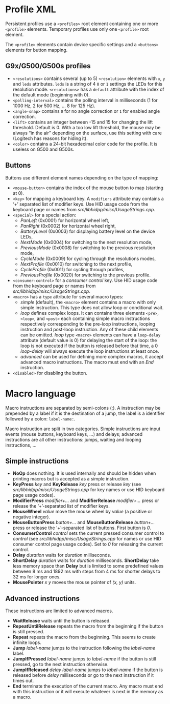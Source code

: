 Profile XML
===========

Persistent profiles use a `<profiles>` root element containing one or more `<profile>` elements. Temporary profiles use only one `<profile>` root element.

The `<profile>` elements contain device specific settings and a `<buttons>` elements for button mapping.

G9x/G500/G500s profiles
-----------------------

 - `<resolutions>` contains several (up to 5) `<resolution>` elements with `x`, `y` and `leds` attributes. `leds` is a string of 4 `0` or `1` settings the LEDs for this resolution mode. `<resolutions>` has a `default` attribute with the index of the default mode (beginning with 0).
 - `<polling-interval>` contains the polling interval in milliseconds (1 for 1000 Hz, 2 for 500 Hz, ... 8 for 125 Hz).
 - `<angle-snap>` contains `0` for no angle correction or `1` for enabled angle correction.
 - `<lift>` contains an integer between -15 and 15 for changing the lift threshold. Default is 0. With a too low lift threshold, the mouse may be always “in the air” depending on the surface, use this setting with care (Logitech has reasons for hiding it).
 - `<color>` contains a 24-bit hexadecimal color code for the profile. It is useless on G500 and G500s.


Buttons
-------

Buttons use different element names depending on the type of mapping:
 - `<mouse-button>` contains the index of the mouse button to map (starting at 0).
 - `<key>` for mapping a keyboard key. A `modifiers` attribute may contains a ‘+’ separated list of modifier keys. Use HID usage code from the keyboard page or names from *src/libhidpp/misc/UsageStrings.cpp*.
 - `<special>` for a special action:
   - *PanLeft* (0x0001) for horizontal wheel left,
   - *PanRight* (0x0002) for horizontal wheel right,
   - *BatteryLevel* (0x0003) for displaying battery level on the device LEDs,
   - *NextMode* (0x0004) for switching to the next resolution mode,
   - *PreviousMode* (0x0008) for switching to the previous resolution mode,
   - *CycleMode* (0x0009) for cycling through the resolutions modes,
   - *NextProfile* (0x0010) for switching to the next profile,
   - *CycleProfile* (0x0011) for cycling through profiles,
   - *PreviousProfile* (0x0020) for switching to the previous profile.
 - `<consumer-control>` for a *consumer control* key. Use HID usage code from the keyboard page or names from *src/libhidpp/misc/UsageStrings.cpp*.
 - `<macro>` has a `type` attribute for several macro types:
   - *simple* (default), the `<macro>` element contains a macro with only simple instruction. This type does not allow loop or conditional wait.
   - *loop* defines complex loops. It can contains three elements `<pre>`, `<loop>`, and `<post>` each containing simple macro instructions respectively corresponding to the pre-loop instructions, looping instruction and post-loop instruction. Any of these child elements can be omitted. *loop* type `<macro>` elements can have a `loop-delay` attribute (default value is 0) for delaying the start of the loop: the loop is not executed if the button is released before that time, a 0 *loop-delay* will always execute the loop instructions at least once.
   - *advanced* can be used for defining more complex macros, it accept advanced macro instructions. The macro must end with an *End* instruction.
 - `<disabled>` for disabling the button.


Macro language
==============

Macro instructions are separated by semi-colons (;). A instruction may be prepended by a label if it is the destination of a jump, the label is a identifier followed by a colon: `label-name:`.

Macro instruction are split in two categories. Simple instructions are input events (mouse buttons, keyboard keys, ...) and delays; advanced instructions are all other instructions: jumps, waiting and looping instructions, ...


Simple instructions
-------------------

 - **NoOp** does nothing. It is used internally and should be hidden when printing macros but is accepted as a simple instruction.
 - **KeyPress** *key* and **KeyRelease** *key* press or release *key* (see *src/libhidpp/misc/UsageStrings.cpp* for key names or use HID keyboard page usage codes).
 - **ModifierPress** *modifier+...* and **ModifierRelease** *modifier+...* press or release the ‘+’-separated list of modifier keys.
 - **MouseWheel** *value* move the mouse wheel by *value* (a positive or negative integer).
 - **MouseButtonPress** *button+...* and **MouseButtonRelease** *button+...* press or release the ‘+’-separated list of buttons. First button is *0*.
 - **ConsumerControl** *control* sets the current pressed consumer control to *control* (see *src/libhidpp/misc/UsageStrings.cpp* for names or use HID consumer control page usage codes). Set to *0* for releasing the current control.
 - **Delay** *duration* waits for *duration* milliseconds.
 - **ShortDelay** *duration* waits for *duration* milliseconds. **ShortDelay** take less memory space than **Delay** but is limited to some predefined values between 8 ms and 1892 ms with steps from 4 ms for shorter delays to 32 ms for longer ones.
 - **MousePointer** *x* *y* moves the mouse pointer of *(x, y)* units.


Advanced instructions
---------------------

These instructions are limited to advanced macros.

 - **WaitRelease** waits until the button is released.
 - **RepeatUntilRelease** repeats the macro from the beginning if the button is still pressed.
 - **Repeat** repeats the macro from the beginning. This seems to create infinite loops.
 - **Jump** *label-name* jumps to the instruction following the *label-name* label.
 - **JumpIfPressed** *label-name* jumps to *label-name* if the button is still pressed, go to the next instruction otherwise.
 - **JumpIfReleased** *delay* *label-name* jumps to *label-name* if the button is released before *delay* milliseconds or go to the next instruction if it times out.
 - **End** terminate the execution of the current macro. Any macro must end with this instruction or it will execute whatever is next in the memory as a macro.

